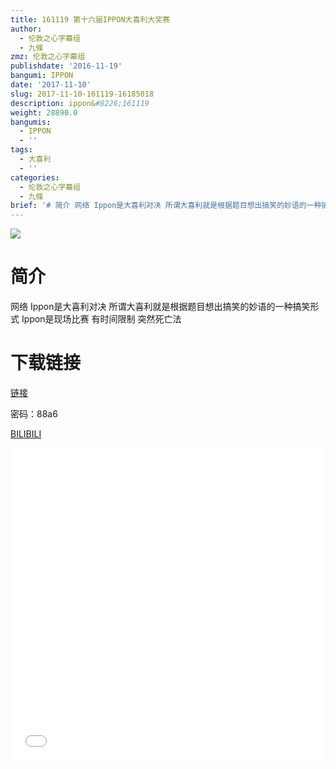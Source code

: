 ```yaml
---
title: 161119 第十六届IPPON大喜利大奖赛
author:
  - 伦敦之心字幕组
  - 九條
zmz: 伦敦之心字幕组
publishdate: '2016-11-19'
bangumi: IPPON
date: '2017-11-10'
slug: 2017-11-10-161119-16185018
description: ippon&#8226;161119
weight: 28890.0
bangumis:
  - IPPON
  - ''
tags:
  - 大喜利
  - ''
categories:
  - 伦敦之心字幕组
  - 九條
brief: '# 简介 网络 Ippon是大喜利对决 所谓大喜利就是根据题目想出搞笑的妙语的一种搞笑形式 Ippon是现场比赛 有时间限制 突然死亡法 # 下载链接'
---
```

![](https://i.imgur.com/uFRYzdW.png)
# 简介  
网络
Ippon是大喜利对决 所谓大喜利就是根据题目想出搞笑的妙语的一种搞笑形式 Ippon是现场比赛 有时间限制 突然死亡法

# 下载链接
<a href="http://pan.baidu.com/s/1gfMpNBt" target="_blank">链接</a>

密码：88a6


  [BILIBILI](https://www.bilibili.com/video/av16185018/)

  <iframe src="//www.bilibili.com/blackboard/player.html?aid=16185018" width="100%" height="500" frameborder="0" allowfullscreen="allowfullscreen"></iframe>
